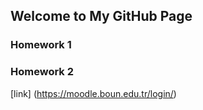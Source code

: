 ## Welcome to My GitHub Page

### Homework 1
### Homework 2
[link] (https://moodle.boun.edu.tr/login/)
